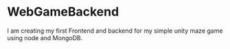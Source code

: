 # WebGameBackend
I am creating my first Frontend and backend for my simple unity maze game using node and MongoDB.
